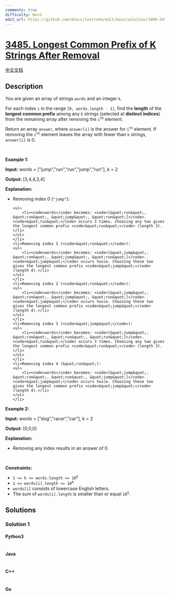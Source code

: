 ```yaml
---
comments: true
difficulty: Hard
edit_url: https://github.com/doocs/leetcode/edit/main/solution/3400-3499/3485.Longest%20Common%20Prefix%20of%20K%20Strings%20After%20Removal/README_EN.md
---
```


<!-- problem:start -->

# [3485. Longest Common Prefix of K Strings After Removal](https://leetcode.com/problems/longest-common-prefix-of-k-strings-after-removal)

[中文文档](/solution/3400-3499/3485.Longest%20Common%20Prefix%20of%20K%20Strings%20After%20Removal/README.md)

## Description

<!-- description:start -->

<p>You are given an array of strings <code>words</code> and an integer <code>k</code>.</p>

<p>For each index <code>i</code> in the range <code>[0, words.length - 1]</code>, find the <strong>length</strong> of the <strong>longest common <span data-keyword="string-prefix">prefix</span></strong> among any <code>k</code> strings (selected at <strong>distinct indices</strong>) from the remaining array after removing the <code>i<sup>th</sup></code> element.</p>

<p>Return an array <code>answer</code>, where <code>answer[i]</code> is the answer for <code>i<sup>th</sup></code> element. If removing the <code>i<sup>th</sup></code> element leaves the array with fewer than <code>k</code> strings, <code>answer[i]</code> is 0.</p>

<p>&nbsp;</p>
<p><strong class="example">Example 1:</strong></p>

<div class="example-block">
<p><strong>Input:</strong> <span class="example-io">words = [&quot;jump&quot;,&quot;run&quot;,&quot;run&quot;,&quot;jump&quot;,&quot;run&quot;], k = 2</span></p>

<p><strong>Output:</strong> <span class="example-io">[3,4,4,3,4]</span></p>

<p><strong>Explanation:</strong></p>

<ul>
	<li>Removing index 0 (<code>&quot;jump&quot;</code>):

    <ul>
    	<li><code>words</code> becomes: <code>[&quot;run&quot;, &quot;run&quot;, &quot;jump&quot;, &quot;run&quot;]</code>. <code>&quot;run&quot;</code> occurs 3 times. Choosing any two gives the longest common prefix <code>&quot;run&quot;</code> (length 3).</li>
    </ul>
    </li>
    <li>Removing index 1 (<code>&quot;run&quot;</code>):
    <ul>
    	<li><code>words</code> becomes: <code>[&quot;jump&quot;, &quot;run&quot;, &quot;jump&quot;, &quot;run&quot;]</code>. <code>&quot;jump&quot;</code> occurs twice. Choosing these two gives the longest common prefix <code>&quot;jump&quot;</code> (length 4).</li>
    </ul>
    </li>
    <li>Removing index 2 (<code>&quot;run&quot;</code>):
    <ul>
    	<li><code>words</code> becomes: <code>[&quot;jump&quot;, &quot;run&quot;, &quot;jump&quot;, &quot;run&quot;]</code>. <code>&quot;jump&quot;</code> occurs twice. Choosing these two gives the longest common prefix <code>&quot;jump&quot;</code> (length 4).</li>
    </ul>
    </li>
    <li>Removing index 3 (<code>&quot;jump&quot;</code>):
    <ul>
    	<li><code>words</code> becomes: <code>[&quot;jump&quot;, &quot;run&quot;, &quot;run&quot;, &quot;run&quot;]</code>. <code>&quot;run&quot;</code> occurs 3 times. Choosing any two gives the longest common prefix <code>&quot;run&quot;</code> (length 3).</li>
    </ul>
    </li>
    <li>Removing index 4 (&quot;run&quot;):
    <ul>
    	<li><code>words</code> becomes: <code>[&quot;jump&quot;, &quot;run&quot;, &quot;run&quot;, &quot;jump&quot;]</code>. <code>&quot;jump&quot;</code> occurs twice. Choosing these two gives the longest common prefix <code>&quot;jump&quot;</code> (length 4).</li>
    </ul>
    </li>

</ul>
</div>

<p><strong class="example">Example 2:</strong></p>

<div class="example-block">
<p><strong>Input:</strong> <span class="example-io">words = [&quot;dog&quot;,&quot;racer&quot;,&quot;car&quot;], k = 2</span></p>

<p><strong>Output:</strong> <span class="example-io">[0,0,0]</span></p>

<p><strong>Explanation:</strong></p>

<ul>
	<li>Removing any index results in an answer of 0.</li>
</ul>
</div>

<p>&nbsp;</p>
<p><strong>Constraints:</strong></p>

<ul>
	<li><code>1 &lt;= k &lt;= words.length &lt;= 10<sup>5</sup></code></li>
	<li><code>1 &lt;= words[i].length &lt;= 10<sup>4</sup></code></li>
	<li><code>words[i]</code> consists of lowercase English letters.</li>
	<li>The sum of <code>words[i].length</code> is smaller than or equal <code>10<sup>5</sup></code>.</li>
</ul>

<!-- description:end -->

## Solutions

<!-- solution:start -->

### Solution 1

<!-- tabs:start -->

#### Python3

```python

```

#### Java

```java

```

#### C++

```cpp

```

#### Go

```go

```

<!-- tabs:end -->

<!-- solution:end -->

<!-- problem:end -->

